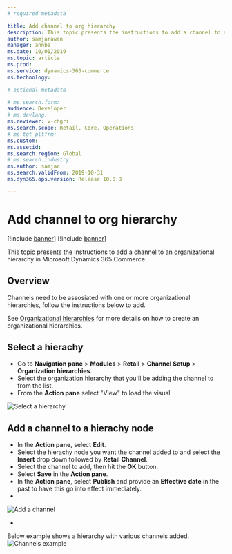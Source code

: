 ```yaml
---
# required metadata

title: Add channel to org hierarchy
description: This topic presents the instructions to add a channel to an organizational hierarchy in Microsoft Dynamics 365 Commerce.
author: samjarawan
manager: annbe
ms.date: 10/01/2019
ms.topic: article
ms.prod: 
ms.service: dynamics-365-commerce
ms.technology: 

# optional metadata

# ms.search.form: 
audience: Developer
# ms.devlang: 
ms.reviewer: v-chgri
ms.search.scope: Retail, Core, Operations
# ms.tgt_pltfrm: 
ms.custom: 
ms.assetid: 
ms.search.region: Global
# ms.search.industry: 
ms.author: samjar
ms.search.validFrom: 2019-10-31
ms.dyn365.ops.version: Release 10.0.8

---
```

# Add channel to org hierarchy

[!include [banner](../includes/preview-banner.md)]
[!include [banner](../includes/banner.md)]

This topic presents the instructions to add a channel to an organizational hierarchy in Microsoft Dynamics 365 Commerce.

## Overview
Channels need to be assosiated with one or more organizational hierarchies, follow the instructions below to add.  

See [Organizational hierarchies](channels-org-hierarchies.md) for more details on how to create an organizational hierarchies.

## Select a hierachy
* Go to **Navigation pane** > **Modules** > **Retail** > **Channel Setup** > **Organization hierarchies**.
* Select the organization hierarchy that you'll be adding the channel to from the list.
* From the **Action pane** select "View" to load the visual 

![Select a hierarchy](channel-add-to-org-hierarchy-1.png)

## Add a channel to a hierachy node
* In the **Action pane**, select **Edit**.
* Select the hierachy node you want the channel added to and select the **Insert** drop down followed by **Retail Channel**. 
* Select the channel to add, then hit the **OK** button.
* Select **Save** in the **Action pane**.
* In the **Action pane**, select **Publish** and provide an **Effective date** in the past to have this go into effect immediately.
* 
![Add a channel](channel-add-to-org-hierarchy-2.png)

*

Below example shows a hierarchy with various channels added.
![Channels example](channel-add-to-org-hierarchy-3.png)


